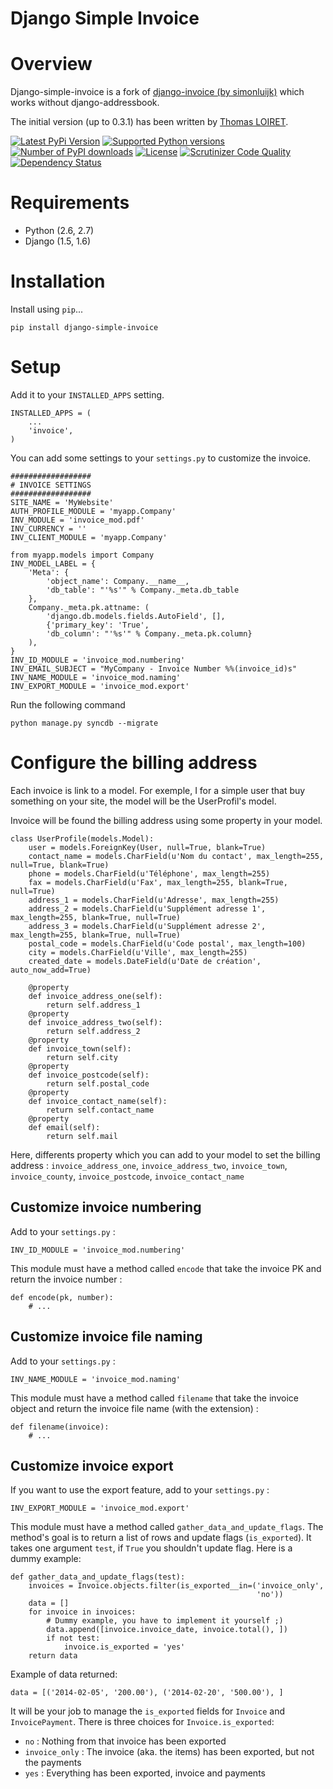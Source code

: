 Django Simple Invoice
=====================

# Overview

Django-simple-invoice is a fork of [django-invoice (by simonluijk)](https://github.com/simonluijk/django-invoice "django-invoice (by simonluijk)") which works without django-addressbook.

The initial version (up to 0.3.1) has been written by [Thomas LOIRET](https://bitbucket.org/tloiret "Thomas LOIRET").


[![Latest PyPi Version](https://img.shields.io/pypi/v/django-simple-invoice.svg?style=flat)](https://pypi.python.org/pypi/django-simple-invoice/) [![Supported Python versions](https://img.shields.io/pypi/pyversions/django-simple-invoice.svg?style=flat)](https://pypi.python.org/pypi/django-simple-invoice/) [![Number of PyPI downloads](https://img.shields.io/pypi/dm/django-simple-invoice.svg?style=flat)](https://pypi.python.org/pypi/django-simple-invoice/) [![License](https://img.shields.io/pypi/l/django-simple-invoice.svg?style=flat)](https://pypi.python.org/pypi/django-simple-invoice/) [![Scrutinizer Code Quality](https://scrutinizer-ci.com/g/mwolff44/django-simple-invoice/badges/quality-score.png?b=master)](https://scrutinizer-ci.com/g/mwolff44/django-simple-invoice/?branch=master) [![Dependency Status](https://www.versioneye.com/user/projects/54d89353527607b9f6000002/badge.svg?style=flat)](https://www.versioneye.com/user/projects/54d89353527607b9f6000002)


# Requirements

* Python (2.6, 2.7)
* Django (1.5, 1.6)

# Installation

Install using `pip`...

    pip install django-simple-invoice

# Setup

Add it to your `INSTALLED_APPS` setting.

    INSTALLED_APPS = (
        ...
        'invoice',
    )

You can add some settings to your `settings.py` to customize the invoice.

    ##################
    # INVOICE SETTINGS
    ##################
    SITE_NAME = 'MyWebsite'
    AUTH_PROFILE_MODULE = 'myapp.Company'
    INV_MODULE = 'invoice_mod.pdf'
    INV_CURRENCY = ''
    INV_CLIENT_MODULE = 'myapp.Company'

    from myapp.models import Company
    INV_MODEL_LABEL = {
        'Meta': {
            'object_name': Company.__name__,
            'db_table': "'%s'" % Company._meta.db_table
        },
        Company._meta.pk.attname: (
            'django.db.models.fields.AutoField', [],
            {'primary_key': 'True',
            'db_column': "'%s'" % Company._meta.pk.column}
        ),
    }
    INV_ID_MODULE = 'invoice_mod.numbering'
    INV_EMAIL_SUBJECT = "MyCompany - Invoice Number %%(invoice_id)s"
    INV_NAME_MODULE = 'invoice_mod.naming'
    INV_EXPORT_MODULE = 'invoice_mod.export'


Run the following command

    python manage.py syncdb --migrate


# Configure the billing address

Each invoice is link to a model. For exemple, I for a simple user that buy something on your site, the model will be the UserProfil's model.

Invoice will be found the billing address using some property in your model.

	class UserProfile(models.Model):
    	user = models.ForeignKey(User, null=True, blank=True)
    	contact_name = models.CharField(u'Nom du contact', max_length=255, null=True, blank=True)
    	phone = models.CharField(u'Téléphone', max_length=255)
    	fax = models.CharField(u'Fax', max_length=255, blank=True, null=True)
       	address_1 = models.CharField(u'Adresse', max_length=255)
    	address_2 = models.CharField(u'Supplément adresse 1', max_length=255, blank=True, null=True)
    	address_3 = models.CharField(u'Supplément adresse 2', max_length=255, blank=True, null=True)
    	postal_code = models.CharField(u'Code postal', max_length=100)
    	city = models.CharField(u'Ville', max_length=255)
    	created_date = models.DateField(u'Date de création', auto_now_add=True)

    	@property
    	def invoice_address_one(self):
    	    return self.address_1
    	@property
    	def invoice_address_two(self):
        	return self.address_2
    	@property
    	def invoice_town(self):
    	    return self.city
    	@property
    	def invoice_postcode(self):
    		return self.postal_code
        @property
        def invoice_contact_name(self):
            return self.contact_name
        @property
        def email(self):
            return self.mail

Here, differents property which you can add to your model to set the billing address :
`invoice_address_one`, `invoice_address_two`, `invoice_town`, `invoice_county`, `invoice_postcode`, `invoice_contact_name`


## Customize invoice numbering

Add to your `settings.py` :

    INV_ID_MODULE = 'invoice_mod.numbering'

This module must have a method called `encode` that take the invoice PK and return the invoice number :

    def encode(pk, number):
        # ...

## Customize invoice file naming

Add to your `settings.py` :

    INV_NAME_MODULE = 'invoice_mod.naming'

This module must have a method called `filename` that take the invoice object and return the invoice file name (with the extension) :

    def filename(invoice):
        # ...


## Customize invoice export

If you want to use the export feature, add to your `settings.py` :

    INV_EXPORT_MODULE = 'invoice_mod.export'

This module must have a method called `gather_data_and_update_flags`. The method's goal is to return a list of rows and update flags (`is_exported`). It takes one argument `test`, if `True` you shouldn't update flag. Here is a dummy example:

    def gather_data_and_update_flags(test):
        invoices = Invoice.objects.filter(is_exported__in=('invoice_only',
                                                           'no'))
        data = []
        for invoice in invoices:
            # Dummy example, you have to implement it yourself ;)
            data.append([invoice.invoice_date, invoice.total(), ])
            if not test:
                invoice.is_exported = 'yes'
        return data

Example of data returned:

    data = [('2014-02-05', '200.00'), ('2014-02-20', '500.00'), ]

It will be your job to manage the `is_exported` fields for `Invoice` and `InvoicePayment`. There is three choices for `Invoice.is_exported`:
- `no` : Nothing from that invoice has been exported
- `invoice_only` : The invoice (aka. the items) has been exported, but not the payments
- `yes` : Everything has been exported, invoice and payments
